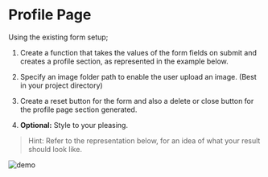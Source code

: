 # Profile Page

Using the existing form setup;

1. Create a function that takes the values of the form fields on submit and creates a profile section, as represented in the example below.

1. Specify an image folder path to enable the user upload an image. (Best in your project directory)

1. Create a reset button for the form and also a delete or close button for the profile page section generated.

1. **Optional:** Style to your pleasing.

> Hint: Refer to the representation below, for an idea of what your result should look like.

![demo](demo.gif)
